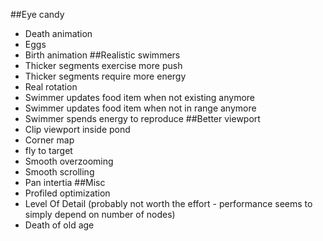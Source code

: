 ##Eye candy
  * Death animation
  * Eggs
  * Birth animation
##Realistic swimmers
  * Thicker segments exercise more push
  * Thicker segments require more energy
  * Real rotation
  * Swimmer updates food item when not existing anymore
  * Swimmer updates food item when not in range anymore
  * Swimmer spends energy to reproduce
##Better viewport
  * Clip viewport inside pond
  * Corner map
  * fly to target
  * Smooth overzooming
  * Smooth scrolling
  * Pan intertia
##Misc
  * Profiled optimization
  * Level Of Detail (probably not worth the effort - performance seems to simply depend on number of nodes)
  * Death of old age
